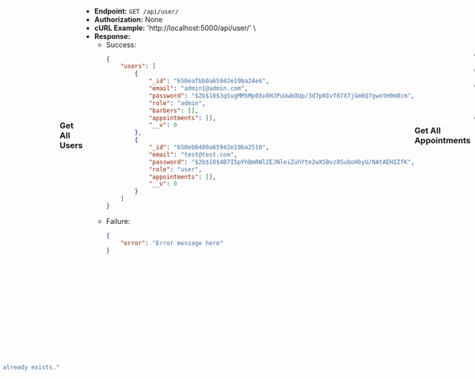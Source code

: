# Barber App Application Idea

# API Documentation

This documentation provides details on the endpoints for the barber app API.

## Screenshots Mobile Application
 <style>
        /* Center images within the container */
        body {
            display: flex;
            justify-content: center;
            align-items: center;
            height: 100vh;
            margin: 0;
        }

        /* Add a 1px border to each image */
        img {
            border: 1px solid #000;
            margin: 5px; /* Add some margin between images */
        }
    </style>
### Splash Screen
<img src="https://github.com/Mohammad-Abdelhadi/Masterpiece_Co4-2023/assets/125509690/3984fd45-b594-4a8b-8ebc-6bf81adc8d1e" alt="Splash Screen" style="width: 218px; height: 620px;">


### Introduction One
![Introduction One](https://github.com/Mohammad-Abdelhadi/Masterpiece_Co4-2023/assets/125509690/422755f6-b887-4c85-a567-ce65ff71d586)
### Introduction two
![Introduction two](https://github.com/Mohammad-Abdelhadi/Masterpiece_Co4-2023/assets/125509690/943eb7a0-c3a7-48e2-b186-b144600d0e27)
### sign up
![sign up](https://github.com/Mohammad-Abdelhadi/Masterpiece_Co4-2023/assets/125509690/a2e0e65e-2ed6-41d7-be0b-eb94932a3390)
### log in
![log in](https://github.com/Mohammad-Abdelhadi/Masterpiece_Co4-2023/assets/125509690/2930b7ae-91bf-4e21-abd3-3d6b79a0a59d)
### Home
![Home](https://github.com/Mohammad-Abdelhadi/Masterpiece_Co4-2023/assets/125509690/d870a1e4-5cef-48ef-8bb3-6c4434c0b073)
### Booking Appointment Services   Barber
![Booking Appointment Services   Barber](https://github.com/Mohammad-Abdelhadi/Masterpiece_Co4-2023/assets/125509690/42fd84ca-41f8-4554-a761-5e8c95e5b0a0)
### appointment time
![appointment time](https://github.com/Mohammad-Abdelhadi/Masterpiece_Co4-2023/assets/125509690/8b89b424-3d38-4a93-a79f-505ed4dc9ded)
### Successfuly Booking
![Successfuly Booking](https://github.com/Mohammad-Abdelhadi/Masterpiece_Co4-2023/assets/125509690/92001900-b35a-40c9-bca8-7dc3a9e933f1)
### My appointments
![My appointments](https://github.com/Mohammad-Abdelhadi/Masterpiece_Co4-2023/assets/125509690/2478dd47-f75a-4b88-bb85-b4ecca3a0f0a)
### Live Appointments
![Live Appointments](https://github.com/Mohammad-Abdelhadi/Masterpiece_Co4-2023/assets/125509690/e9f25012-f720-4be6-97d7-35b9f2eb2c8d)

## Screenshots Admin Dashboard
![DashBoard Login](https://github.com/Mohammad-Abdelhadi/Masterpiece_Co4-2023/assets/125509690/099771d6-426e-4529-a6d3-e8b524008249)
![Dashboard All Users](https://github.com/Mohammad-Abdelhadi/Masterpiece_Co4-2023/assets/125509690/568ffde6-b5a6-4375-bfca-160c2e4b9651)
![DashBoard - Pending Appointments](https://github.com/Mohammad-Abdelhadi/Masterpiece_Co4-2023/assets/125509690/72246071-b77f-4634-8d86-f5b6cf4491ce)
![Dashboard - Live Appointments](https://github.com/Mohammad-Abdelhadi/Masterpiece_Co4-2023/assets/125509690/83b32843-938f-4d3c-88c9-1277f347eb37)
![DashBoard - All Appointments](https://github.com/Mohammad-Abdelhadi/Masterpiece_Co4-2023/assets/125509690/6e1fa5e8-93cd-4dc0-9fbb-67a50a107601)

### Sign up

- **Endpoint:** `POST /api/user/signup`
- **Authorization:** None
- **Request:**
    ```json
    {
        "username": "mohamamd",
        "email": "moh@mail.com",
        "password": "aA12345678#"
    }
    ```
- **cURL Example:**  'http://localhost:5000/api/user/signup' \

- **Response:**
    - Success:
      ```json
      {
          "username": "mohamamd",
          "email": "moh@mail.com",
          "token": "<your_generated_token>"
      }
      ```
    - Failure:
      ```json
      {
          "error": "Error message here"
      }
      ```

### Login

- **Endpoint:** `POST /api/user/login`
- **Authorization:** None
- **Request:**
    ```json
    {
        "email": "moh@mail.com",
        "password": "aA12345678#"
    }
    ```
- **cURL Example:**   'http://localhost:5000/api/user/login' \

- **Response:**
    - Success:
      ```json
      {
          "username": "mohamamd",
          "email": "moh@mail.com",
          "token": "<your_generated_token>"
      }
      ```
    - Failure:
      ```json
      {
          "error": "Error message here"
      }
      ```

### Add New Barber

- **Endpoint:** `POST api/user/addbarber/:id`
- **Authorization:** None
- **Request:**
    ```json
    {
        "id": 1,
        "name": "Mohammad Abdelhadi"
    }
    ```
- **cURL Example:**   'http://localhost:5000/api/user/addbarber/650b9d8bdabaadebc52dbcb2' \
   
- **Response:**
    - Success:
      ```json
      {
          "message": "Barber added successfully",
          "barber": {
              "name": "Mohammad Abdelhadi",
              "availableTime": [
                  "09:00", "10:00", "11:00", "12:00", "13:00", "14:00", "15:00",
                  "16:00", "17:00", "18:00", "19:00", "20:00", "21:00", "22:00"
              ]
          }
      }
      ```
    - Failure:
      ```json
      {
          "error": "Error message here"
      }
      ```

### Booking Appointment

- **Endpoint:** `POST /api/user/postAppointment/:id`
- **Authorization:** None
- **Request:**
    ```json
    {
        "appointments": [
            {
                "barber": {
                    "id": 1,
                    "name": "alawi",
                    "availableTime": []
                },
                "services": [
                    {
                        "id": 1,
                        "name": "Service 1",
                        "price": 20,
                        "time": 30
                    },
                   
                ],
                "time": "16:30",
                "date": "2023-09-17",
                "status": "pending"
            }
        ]
    }
    ```
- **cURL Example:**    'http://localhost:5000/api/user/login' \

- **Response:**
    - Success:
      ```json
      {
          "message": "Appointments created successfully",
          "appointments": [
              {
                  "barber": {
                      "id": 1,
                      "name": "alawi",
                      "availableTime": []
                  },
                  "services": [
                      {
                          "id": 1,
                          "name": "Service 1",
                          "price": 20,
                          "time": 30
                      },
                    
                  ],
                  "time": "16:30",
                  "date": "2023-09-17",
                  "status": "pending"
              }
          ]
      }
      ```
    - Failure:
      ```json
      {
          "error": "Conflict: Appointment with barber alawi at 2023-09-17 16:30 already exists."
      }
      ```

### Get All Users

- **Endpoint:** `GET /api/user/`
- **Authorization:** None
- **cURL Example:**   'http://localhost:5000/api/user/' \
- **Response:**
    - Success:
      ```json
      {
          "users": [
              {
                  "_id": "650eafbb0a65942e19ba24e6",
                  "email": "admin1@admin.com",
                  "password": "$2b$10$3q5vgMM5Mp0Xx8HJPuUwbOUp/3d7pNIvf07X7jGm6Q7gwotH0m8cm",
                  "role": "admin",
                  "barbers": [],
                  "appointments": [],
                  "__v": 0
              },
              {
                  "_id": "650eb0400a65942e19ba2510",
                  "email": "test@test.com",
                  "password": "$2b$10$4B7I5pYhBmRWlZEJNleiZuhYte2wXSBvz8SuboHbyU/NAtAEHIZfK",
                  "role": "user",
                  "appointments": [],
                  "__v": 0
              }
          ]
      }
      ```
    - Failure:
      ```json
      {
          "error": "Error message here"
      }
      ```

### Get All Appointments

- **Endpoint:** `GET /api/user/getallappoinemnts`
- **Authorization:** None
- **cURL Example:**    'http://localhost:5000/api/user/getallappoinemnts' \
   
- **Response:**
    - Success:
      ```json
      {
            "userId": "650b9d8bdabaadebc52dbcb2",
        "appointments": [] , ...all of users
      }
      ```
    - Failure:
      ```json
      {
          "error": "Error message here"
      }
      ```



### Get Appointments For User

- **Endpoint:** `GET /api/user/getAppointmentsForUser/:userId`
- **Authorization:** None
- **cURL Example:**   'http://localhost:5000/api/user/getAppointmentsForUser/655e6267782c5629e422ec2e' \

- **Response:**
    - Success:
      ```json
      [
          {
              "barber": {
                  "id": 1,
                  "name": "alawi ",
                  "availableTime": []
              },
              "services": [
                  {
                      "id": 1,
                      "name": "Service 1",
                      "price": 20,
                      "time": 30,
                      "_id": "6564502b02f4a61066876e56"
                  },
                  {
                      "id": 2,
                      "name": "Service 2",
                      "price": 30,
                      "time": 45,
                      "_id": "6564502b02f4a61066876e57"
                  }
              ],
              "time": "14:30",
              "date": "2023-09-17",
              "status": "accepted",
              "_id": "6564502b02f4a61066876e55"
          }
      ]
      ```
    - Failure:
      ```json
      {
          "error": "Error message here"
      }
      ```
### Get Barbers

- **Endpoint:** `GET /api/user/getbarbers/:id`
- **Authorization:** None
- **cURL Example:**   'http://localhost:5000/api/user/getbarbers/650b9d8bdabaadebc52dbcb2' 
- **Response:**
    - Success:
      ```json
      [
          {
              "id": 1,
              "name": "Mohammad ",
              "availableTime": [
                  "09:00",
                  "10:00",
                  "11:00",
                  "12:00",
              
              ]
          }
      ]
      ```
    - Failure:
      ```json
      {
          "error": "Error message here"
      }
      ```
### Update User Information

- **Endpoint:** `PATCH /api/user/updateuserinfo/:id`
- **Authorization:** None
- **Request:**
    ```json
    {
        "email": "admin@admin.com",
        "role": "admin"
    }
    ```
- **cURL Example:**
    ```bash
    curl --location --request PATCH 'http://localhost:5000/api/user/updateuserinfo/650b9d8bdabaadebc52dbcb2' \
    --data-raw '{
        "email": "admin@admin.com",
        "role": "admin"
    }'
    ```
- **Response:**
    - Success:
      ```json
      {
          "message": "User updated successfully"
      }
      ```
    - Failure:
      ```json
      {
          "error": "Error message here"
      }
      ```

### Update Appointment Status

- **Endpoint:** `POST /api/user/updateAppointmentStatus/:userId/:appointmentId`
- **Authorization:** None
- **Request:**
    ```json
    {
        "newStatus": "accepted"
    }
    ```
- **cURL Example:**
    ```bash
    curl --location --request POST 'http://localhost:5000/api/user/updateAppointmentStatus/655e6267782c5629e422ec2e/6564502b02f4a61066876e55' \
    --data-raw '{
        "newStatus": "accepted"
    }'
    ```
- **Response:**
    - Success:
      ```json
      {
          "message": "Appointment status updated successfully"
      }
      ```
    - Failure:
      ```json
      {
          "error": "Error message here"
      }
      ```

### Delete User

- **Endpoint:** `POST /api/user/delete/:id`
- **Authorization:** None
- **cURL Example:**
    ```bash
    curl --location --request POST 'http://localhost:5000/api/user/delete/650eb01f0a65942e19ba24fe'
    ```
- **Response:**
    - Success:
      ```json
      {
          "message": "User deleted successfully",
          "deletedUser": {
              "_id": "650eb0450a65942e19ba2513",
              "email": "test132@test.com",
              "password": "$2b$10$n5f0IrWFAkQZAOwbRxLU8OsuoSoIWmv7BlHoOuhNNm3eYal9iE286",
              "role": "user",
              "appointments": [],
              "__v": 0
          }
      }
      ```
    - Failure:
      ```json
      {
          "message": "User not found"
      }
      ```
